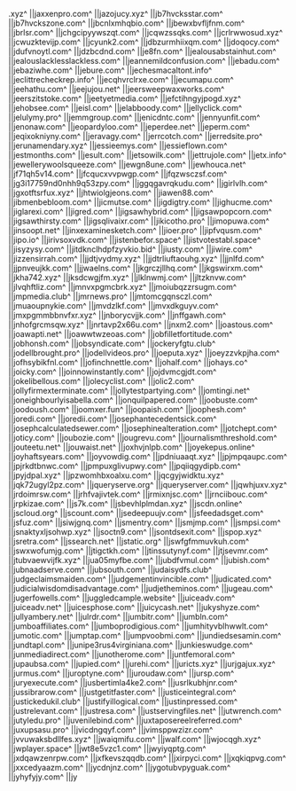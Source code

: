 .xyz^
||jaxxenpro.com^
||jazojucy.xyz^
||jb7hvcksstar.com^
||jb7hvckszone.com^
||jbcnlxmhqbio.com^
||jbewxbvfljfnm.com^
||jbrlsr.com^
||jchgcipyywszqt.com^
||jcqwzssqks.com^
||jcrlrwwosud.xyz^
||jcwuzktevijp.com^
||jcyunk2.com^
||jdbzurmhiixqm.com^
||jdoqocy.com^
||jdufvnoytl.com^
||jdzbcdnd.com^
||je8fn.com^
||jealousabstainhut.com^
||jealouslacklesslackless.com^
||jeannemildconfusion.com^
||jebadu.com^
||jebaziwhe.com^
||jebure.com^
||jechesmacaltont.info^
||jeclittrecheckrep.info^
||jecqhvrclrxe.com^
||jecumapu.com^
||jeehathu.com^
||jeejujou.net^
||jeersweepwaxworks.com^
||jeerszitstoke.com^
||jeetyetmedia.com^
||jefctihngyjpogd.xyz^
||jehobsee.com^
||jeisl.com^
||jelabboody.com^
||jellyclick.com^
||jelulymy.pro^
||jemmgroup.com^
||jenicdntc.com^
||jennyunfit.com^
||jenonaw.com^
||jeopardyloo.com^
||jeperdee.net^
||jeperm.com^
||jeqixokniyny.com^
||jeravagy.com^
||jerrcotch.com^
||jerredsite.pro^
||jerunamendary.xyz^
||jessieemys.com^
||jessieflown.com^
||jestmonths.com^
||jesult.com^
||jetsowilk.com^
||jettrujole.com^
||jetx.info^
||jewellerywoolsqueeze.com^
||jewgn8une.com^
||jewhouca.net^
||jf71qh5v14.com^
||jfcqucxvvpwgp.com^
||jfqzwsczsf.com^
||jg3i17759nd0nhh9q53zpy.com^
||jggqgavrqkudu.com^
||jgirlvlh.com^
||jgxotftsrfux.xyz^
||jhtwiolgjeons.com^
||jiawen88.com^
||jibmenbebloom.com^
||jicmutse.com^
||jigdigtry.com^
||jighucme.com^
||jiglarexi.com^
||jigred.com^
||jigsawhybrid.com^
||jigsawpopcorn.com^
||jigsawthirsty.com^
||jigsqlivaixr.com^
||jikicotho.pro^
||jimopuwa.com^
||jinsoopt.net^
||jinxexaminesketch.com^
||jioer.pro^
||jipfvqusm.com^
||jipo.io^
||jirivsoxvdk.com^
||jistenbefor.space^
||jistvotestabl.space^
||jisyzysy.com^
||jitdknclhdpfzyvkio.bid^
||jiusty.com^
||jiwire.com^
||jizzensirrah.com^
||jjdtjvydmy.xyz^
||jjdtrliuftaouhg.xyz^
||jjnlfd.com^
||jjpnveujkk.com^
||jjwaelns.com^
||jkgrczjllhq.com^
||jkgswirxm.com^
||jkha742.xyz^
||jksdcwgjfm.xyz^
||jlklnwmj.com^
||jltzknvw.com^
||jlvqhftliz.com^
||jmnvxpgmcbrk.xyz^
||jmoiubqzzrsugm.com^
||jmpmedia.club^
||jmrnews.pro^
||jmtomcgqnsczl.com^
||jmuaoupnykie.com^
||jmvdzlkf.com^
||jmvxdkguyv.com^
||jmxpgmmbbnvfxr.xyz^
||jnborycvjjk.com^
||jnffgawh.com^
||jnhofgrcmsqw.xyz^
||jnrtavp2x66u.com^
||jnxm2.com^
||joastous.com^
||joawapti.net^
||joawwtwzeoas.com^
||jobfilletfortitude.com^
||jobhonsh.com^
||jobsyndicate.com^
||jockeryfgtu.club^
||jodellbrought.pro^
||jodellvideos.pro^
||joeputa.xyz^
||joeyzzvkpjha.com^
||jofhsybikfnl.com^
||jofinchnettle.com^
||johalf.com^
||johays.co^
||joicky.com^
||joinnowinstantly.com^
||jojdvmcgjdt.com^
||jokelibellous.com^
||jolecyclist.com^
||jolic2.com^
||jollyfirmexterminate.com^
||jollytestpartying.com^
||jomtingi.net^
||joneighbourlyisabella.com^
||jonquilpapered.com^
||joobuste.com^
||joodoush.com^
||joomxer.fun^
||joopaish.com^
||joophesh.com^
||joredi.com^
||joredii.com^
||josephantecedentsick.com^
||josephcalculatedsewer.com^
||josephinealteration.com^
||jotchept.com^
||joticy.com^
||joubozie.com^
||jougrevu.com^
||journalismthreshold.com^
||jouteetu.net^
||jouwaist.net^
||joxhvjnlpb.com^
||joyekepus.online^
||joyhaftsyears.com^
||joyvowdig.com^
||jpdniuaaqt.xyz^
||jpjmpqaupc.com^
||jpjrkdtbnwc.com^
||jpmpuxglivupwy.com^
||jpqiiqgydipb.com^
||jpyjdpal.xyz^
||jpzwomhbxoalxu.com^
||jqcgyjwidktu.xyz^
||jqk72ugyl2pz.com^
||jqueryserve.org^
||jqueryserver.com^
||jqwhjuxv.xyz^
||jrdoimrsw.com^
||jrhfvajivtek.com^
||jrmixnjsc.com^
||jrnciibouc.com^
||jrpkizae.com^
||js7k.com^
||jsbevhlplmdan.xyz^
||jscdn.online^
||jscloud.org^
||jscount.com^
||jsedeepuujv.com^
||jsfeedadsget.com^
||jsfuz.com^
||jsiwjgnq.com^
||jsmentry.com^
||jsmjmp.com^
||jsmpsi.com^
||jsnaktyxljsohwp.xyz^
||jsoctn9.com^
||jsontdsexit.com^
||jspop.xyz^
||jsretra.com^
||jssearch.net^
||jstatic.org^
||jswfgfmmuvkuh.com^
||jswxwofumjg.com^
||jtigctkh.com^
||jtinssutynyf.com^
||jtjsevmr.com^
||jtubvaewvijfk.xyz^
||jua05myfbe.com^
||jubdfvmul.com^
||jubish.com^
||jubnaadserve.com^
||jubsouth.com^
||judaisydfs.club^
||judgeclaimsmaiden.com^
||judgementinvincible.com^
||judicated.com^
||judicialwisdomdisadvantage.com^
||judjetheminos.com^
||jugeau.com^
||jugerfowells.com^
||juggledcample.website^
||juiceadv.com^
||juiceadv.net^
||juicesphose.com^
||juicycash.net^
||jukyshyze.com^
||jullyambery.net^
||julrdr.com^
||jumbitr.com^
||jumbln.com^
||jumboaffiliates.com^
||jumboprodigious.com^
||jumhityvblhwwlt.com^
||jumotic.com^
||jumptap.com^
||jumpvoobmi.com^
||jundiedsesamin.com^
||jundtapl.com^
||junipe3rus4virginiana.com^
||junkieswudge.com^
||junmediadirect.com^
||junotherome.com^
||juntfemoral.com^
||jupaubsa.com^
||jupied.com^
||jurehi.com^
||juricts.xyz^
||jurjgajux.xyz^
||jurmus.com^
||juroptyne.com^
||juroudaw.com^
||jursp.com^
||juryexecute.com^
||jusbertimla4ke2.com^
||jusrlkubhjnr.com^
||jussibrarow.com^
||justgetitfaster.com^
||justiceintegral.com^
||justickedukil.club^
||justifyillogical.com^
||justinpressed.com^
||justrelevant.com^
||justresa.com^
||justservingfiles.net^
||jutwrench.com^
||jutyledu.pro^
||juvenilebind.com^
||juxtaposereelreferred.com^
||juxupsasu.pro^
||jvicdngqyf.com^
||jvimsppwzizr.com^
||jvvuwaksbdllfes.xyz^
||jwaiqmifu.com^
||jwalf.com^
||jwjocqgh.xyz^
||jwplayer.space^
||jwt8e5vzc1.com^
||jwyiyqptg.com^
||jxdqawzenrpw.com^
||jxfkevszqqdb.com^
||jxirpyci.com^
||jxqkiqpvg.com^
||jxxcedyaazm.com^
||jycdnjnz.com^
||jygotubvpyguak.com^
||jyhyfyjy.com^
||jy